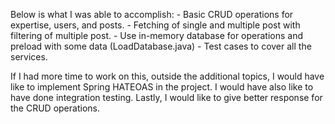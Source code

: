 Below is what I was able to accomplish:
    - Basic CRUD operations for expertise, users, and posts. 
    - Fetching of single and multiple post with filtering of multiple post.
    - Use in-memory database for operations and preload with some data (LoadDatabase.java)
    - Test cases to cover all the services.

If I had more time to work on this, outside the additional topics, I would have like 
to implement Spring HATEOAS in the project. I would have also like to have done integration 
testing. Lastly, I would like to give better response for the CRUD operations. 
